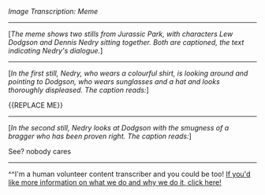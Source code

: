 *Image Transcription: Meme*

---

[*The meme shows two stills from Jurassic Park, with characters Lew Dodgson and Dennis Nedry sitting together. Both are captioned, the text indicating Nedry's dialogue.*]

---

[*In the first still, Nedry, who wears a colourful shirt, is looking around and pointing to Dodgson, who wears sunglasses and a hat and looks thoroughly displeased. The caption reads:*]

{{REPLACE ME}}

---

[*In the second still, Nedry looks at Dodgson with the smugness of a bragger who has been proven right. The caption reads:*]

See? nobody cares

---

^^I'm&#32;a&#32;human&#32;volunteer&#32;content&#32;transcriber&#32;and&#32;you&#32;could&#32;be&#32;too!&#32;[If&#32;you'd&#32;like&#32;more&#32;information&#32;on&#32;what&#32;we&#32;do&#32;and&#32;why&#32;we&#32;do&#32;it,&#32;click&#32;here!](https://www.reddit.com/r/TranscribersOfReddit/wiki/index)
